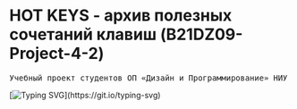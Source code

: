 # HOT KEYS - архив полезных сочетаний клавиш (B21DZ09-Project-4-2)

<pre>
Учебный проект студентов ОП «Дизайн и Программирование» <kbd>НИУ ВШЭ</kbd>
</pre>

[![Typing SVG](https://readme-typing-svg.demolab.com?font=IBM+Plex+Sans&pause=100&color=CBFB45&width=435&lines=%D0%9F%D1%80%D0%BE%D0%B5%D0%BA%D1%82+%D0%B2+%D1%80%D0%B0%D0%B7%D1%80%D0%B0%D0%B1%D0%BE%D1%82%D0%BA%D0%B5..)](https://git.io/typing-svg)
